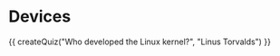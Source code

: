 # Devices

<script src="../quiz.js"></script>

<div id="quiz">
  {{ createQuiz("Who developed the Linux kernel?", "Linus Torvalds") }}
</div>
